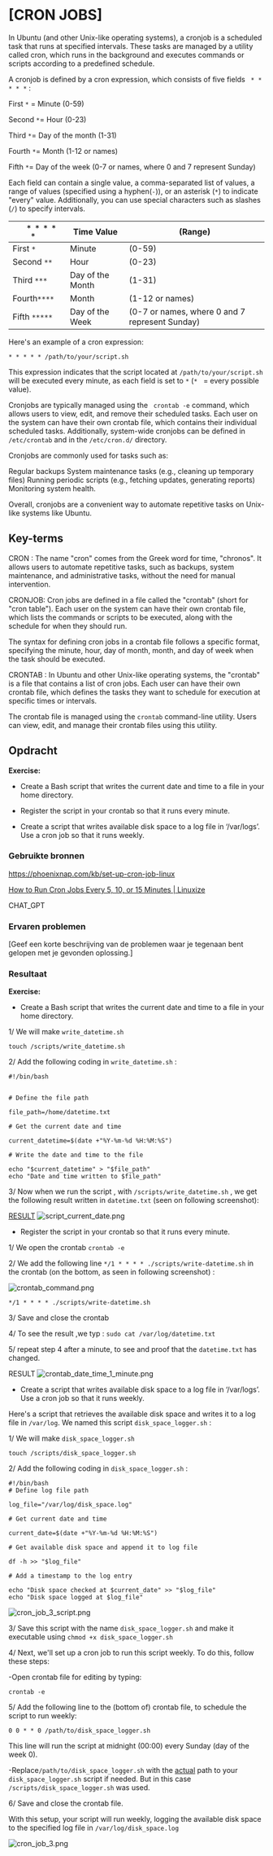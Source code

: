 # [CRON JOBS]

In Ubuntu (and other Unix-like operating systems), a cronjob is a scheduled task that runs at specified intervals. These tasks are managed by a utility called cron, which runs in the background and executes commands or scripts according to a predefined schedule.

A cronjob is defined by a cron expression, which consists of five fields `` * * * * *``  :

First `*` = Minute (0-59)

Second `*`= Hour (0-23)

Third `*`= Day of the month (1-31)

Fourth `*`= Month (1-12 or names)

Fifth `*`= Day of the week (0-7 or names, where 0 and 7 represent Sunday)

Each field can contain a single value, a comma-separated list of values, a range of values (specified using a hyphen(`-`)), or an asterisk (`*`) to indicate "every" value. Additionally, you can use special characters such as slashes (`/`) to specify intervals.

| `  * * * * *  ` | Time Value       | (Range)                                        |
| --------------- | ---------------- | ---------------------------------------------- |
| First `*`       | Minute           | (0-59)                                         |
| Second `**`     | Hour             | (0-23)                                         |
| Third `***`     | Day of the Month | (1-31)                                         |
| Fourth`****`    | Month            | (1-12 or names)                                |
| Fifth `*****`   | Day of the Week  | (0-7 or names, where 0 and 7 represent Sunday) |

Here's an example of a cron expression:

```
* * * * * /path/to/your/script.sh
```

   This expression indicates that the script located at ```/path/to/your/script.sh``` will be executed every minute, as each field is set to ``*``   (`*`   = every possible value).

Cronjobs are typically managed using the ``` crontab -e``` command, which allows users to view, edit, and remove their scheduled tasks. Each user on the system can have their own crontab file, which contains their individual scheduled tasks. Additionally, system-wide cronjobs can be defined in `/etc/crontab` and in the `/etc/cron.d/` directory.

Cronjobs are commonly used for tasks such as:

Regular backups
System maintenance tasks (e.g., cleaning up temporary files)
Running periodic scripts (e.g., fetching updates, generating reports)
Monitoring system health.

Overall, cronjobs are a convenient way to automate repetitive tasks on Unix-like systems like Ubuntu.

## Key-terms

CRON : The name "cron" comes from the Greek word for time, "chronos". It allows users to automate repetitive tasks, such as backups, system maintenance, and administrative tasks, without the need for manual intervention.

CRONJOB: Cron jobs are defined in a file called the "crontab" (short for "cron table"). Each user on the system can have their own crontab file, which lists the commands or scripts to be executed, along with the schedule for when they should run.

The syntax for defining cron jobs in a crontab file follows a specific format, specifying the minute, hour, day of month, month, and day of week when the task should be executed.

CRONTAB : In Ubuntu and other Unix-like operating systems, the "crontab" is a file that contains a list of cron jobs. Each user can have their own crontab file, which defines the tasks they want to schedule for execution at specific times or intervals.

The crontab file is managed using the `crontab` command-line utility. Users can view, edit, and manage their crontab files using this utility. 

## Opdracht

**Exercise:**

- Create a Bash script that writes the current date and time to a file in your home directory.

- Register the script in your crontab so that it runs every minute.

- Create a script that writes available disk space to a log file in ‘/var/logs’. Use a cron job so that it runs weekly.

### Gebruikte bronnen

https://phoenixnap.com/kb/set-up-cron-job-linux

[How to Run Cron Jobs Every 5, 10, or 15 Minutes | Linuxize](https://linuxize.com/post/cron-jobs-every-5-10-15-minutes/)

CHAT_GPT  

### Ervaren problemen

[Geef een korte beschrijving van de problemen waar je tegenaan bent gelopen met je gevonden oplossing.]

### Resultaat

**Exercise:**

- Create a Bash script that writes the current date and time to a file in your home directory.

1/ We will make `write_datetime.sh`

```
touch /scripts/write_datetime.sh
```

2/ Add the following coding in `write_datetime.sh` :

```
#!/bin/bash


# Define the file path

file_path=/home/datetime.txt

# Get the current date and time

current_datetime=$(date +"%Y-%m-%d %H:%M:%S")

# Write the date and time to the file

echo "$current_datetime" > "$file_path"
echo "Date and time written to $file_path"
```

3/ Now when we run the script , with `/scripts/write_datetime.sh` , we get the following result written in `datetime.txt` (seen on following screenshot):

<u>RESULT</u>
![script_current_date.png](script_current_date.png)

- Register the script in your crontab so that it runs every minute.

1/ We open the crontab
  ```crontab -e```

2/ We add the following line `*/1 * * * * ./scripts/write-datetime.sh` in the crontab (on the bottom, as seen in following screenshot)  :

![crontab_command.png](crontab_command.png)

```
*/1 * * * * ./scripts/write-datetime.sh
```

3/ Save and close the crontab

4/ To see the result ,we typ : `sudo cat /var/log/datetime.txt`

5/ repeat step 4 after a minute,  to see and proof that the `datetime.txt` has changed.

RESULT
![crontab_date_time_1_minute.png](crontab_date_time_1_minute.png)

- Create a script that writes available disk space to a log file in ‘/var/logs’. Use a cron job so that it runs weekly.

Here's a script that retrieves the available disk space and writes it to a log file in ``/var/log``. We named this script `disk_space_logger.sh` :

1/ We will make `disk_space_logger.sh`

```
touch /scripts/disk_space_logger.sh
```

2/ Add the following coding in `disk_space_logger.sh` :

```
#!/bin/bash
# Define log file path

log_file="/var/log/disk_space.log"

# Get current date and time

current_date=$(date +"%Y-%m-%d %H:%M:%S")

# Get available disk space and append it to log file

df -h >> "$log_file"

# Add a timestamp to the log entry

echo "Disk space checked at $current_date" >> "$log_file"
echo "Disk space logged at $log_file"
```

![cron_job_3_script.png](cron_job_3_script.png)

3/ Save this script with the name ``disk_space_logger.sh`` and make it executable using `chmod +x disk_space_logger.sh `

4/ Next, we'll set up a cron job to run this script weekly. To do this, follow these steps:

-Open  crontab file for editing by typing:

```
crontab -e
```

5/ Add the following line to the (bottom of) crontab file, to schedule the script to run weekly:

```
0 0 * * 0 /path/to/disk_space_logger.sh
```

This line will run the script at midnight (00:00) every Sunday (day of the week 0).

-Replace`/path/to/disk_space_logger.sh` with the <u>actual</u> path to your `disk_space_logger.sh` script if needed. But in this case `/scripts/disk_space_logger.sh` was used.

6/ Save and close the crontab file.

With this setup, your script will run weekly, logging the available disk space to the specified log file in `/var/log/disk_space.log`

![cron_job_3.png](cron_job_3.png)
